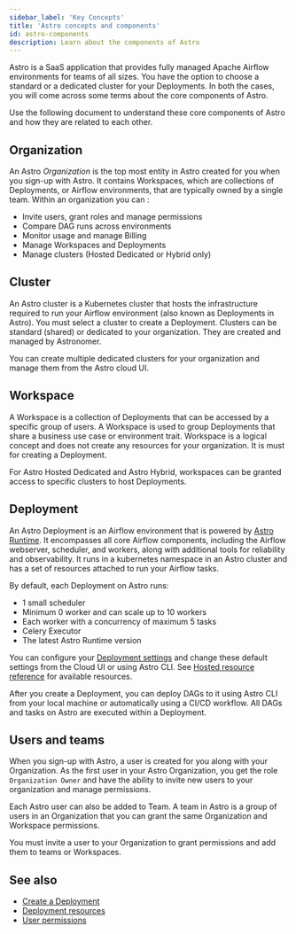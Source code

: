 ```yaml
---
sidebar_label: 'Key Concepts'
title: 'Astro concepts and components'
id: astro-components
description: Learn about the components of Astro
---
```


Astro is a SaaS application that provides fully managed Apache Airflow environments for teams of all sizes. You have the option to choose a standard or a dedicated cluster for your Deployments. In both the cases, you will come across some terms about the core components of Astro.

Use the following document to understand these core components of Astro and how they are related to each other.

## Organization

An Astro _Organization_ is the top most entity in Astro created for you when you sign-up with Astro. It contains Workspaces, which are collections of Deployments, or Airflow environments, that are typically owned by a single team. Within an organization you can :

- Invite users, grant roles and manage permissions
- Compare DAG runs across environments
- Monitor usage and manage Billing
- Manage Workspaces and Deployments
- Manage clusters (Hosted Dedicated or Hybrid only)

## Cluster

An Astro cluster is a Kubernetes cluster that hosts the infrastructure required to run your Airflow environment (also known as Deployments in Astro). You must select a cluster to create a Deployment. Clusters can be standard (shared) or dedicated to your organization. They are created and managed by Astronomer. 

You can create multiple dedicated clusters for your organization and manage them from the Astro cloud UI.

## Workspace

A Workspace is a collection of Deployments that can be accessed by a specific group of users. A Workspace is used to group Deployments that share a business use case or environment trait. Workspace is a logical concept and does not create any resources for your organization. It is must for creating a Deployment.

For Astro Hosted Dedicated and Astro Hybrid, workspaces can be granted access to specific clusters to host Deployments.

## Deployment

An Astro Deployment is an Airflow environment that is powered by [Astro Runtime](runtime-overview.md). It encompasses all core Airflow components, including the Airflow webserver, scheduler, and workers, along with additional tools for reliability and observability. It runs in a kubernetes namespace in an Astro cluster and has a set of resources attached to run your Airflow tasks.

By default, each Deployment on Astro runs:

- 1 small scheduler
- Minimum 0 worker and can scale up to 10 workers
- Each worker with a concurrency of maximum 5 tasks
- Celery Executor
- The latest Astro Runtime version

You can configure your [Deployment settings](configure-deployment-resources.md) and change these default settings from the Cloud UI or using Astro CLI. See [Hosted resource reference](resource-reference-hosted.md) for available resources.

After you create a Deployment, you can deploy DAGs to it using Astro CLI from your local machine or automatically using a CI/CD workflow. All DAGs and tasks on Astro are executed within a Deployment. 

## Users and teams

When you sign-up with Astro, a user is created for you along with your Organization. As the first user in your Astro Organization, you get the role `Organization Owner` and have the ability to invite new users to your organization and manage permissions. 

Each Astro user can also be added to Team. A team in Astro is a group of users in an Organization that you can grant the same Organization and Workspace permissions. 

You must invite a user to your Organization to grant permissions and add them to teams or Workspaces.

<!-- ## Interaction of Astro components

The following diagrams represent an example of how different components are related to each other in Astro based on the type of cluster you choose.

### In a standard cluster

A _standard_ cluster is a multi-tenant cluster that's hosted and managed by Astronomer.

![Astro standard cluster](/img/docs/astro-standard.png)

### In a dedicated cluster

A _dedicated_ cluster is a cluster that's hosted and managed by Astronomer solely for use by your Organization. 

![Astro dedicated cluster](/img/docs/astro-dedicated.png) -->


## See also

- [Create a Deployment](create-deployment.md)
- [Deployment resources](./resource-reference-hosted.md)
- [User permissions](user-permissions.md)

